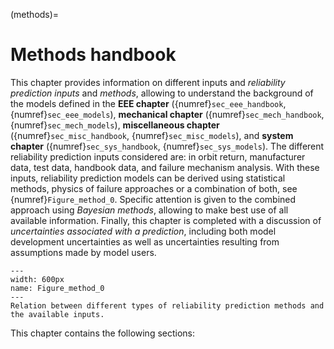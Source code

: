 (methods)=
# Methods handbook

This chapter provides information on different inputs and *reliability prediction inputs* and *methods*, allowing to understand the background of the models defined in the **EEE chapter** ({numref}`sec_eee_handbook`, {numref}`sec_eee_models`), **mechanical chapter** ({numref}`sec_mech_handbook`, {numref}`sec_mech_models`), **miscellaneous chapter** ({numref}`sec_misc_handbook`, {numref}`sec_misc_models`), and **system chapter** ({numref}`sec_sys_handbook`, {numref}`sec_sys_models`). The different reliability prediction inputs considered are: in orbit return, manufacturer data, test data, handbook data, and failure mechanism analysis. With these inputs, reliability prediction models can be derived using statistical methods, physics of failure approaches or a combination of both, see {numref}`Figure_method_0`. Specific attention is given to the combined approach using *Bayesian methods*, allowing to make best use of all available information. Finally, this chapter is completed with a discussion of *uncertainties associated with a prediction*, including both model development uncertainties as well as uncertainties resulting from assumptions made by model users.

```{figure} pictures/method_figure1.png
---
width: 600px
name: Figure_method_0
---
Relation between different types of reliability prediction methods and the available inputs.
```

This chapter contains the following sections:
```{tableofcontents}
```